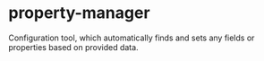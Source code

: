 # property-manager
Configuration tool, which automatically finds and sets any fields or properties based on provided data.
